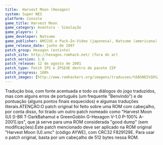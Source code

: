 ```yaml
---
title:  Harvest Moon (Hexagon)
system: Super NES
platform: Console
game_title: Harvest Moon
game_category: Aventura - Simulação
game_players: 1
game_developer: Natsume
game_publisher: AMCCUS e Pack-In-Video (japonesa), Natsume (americana)
game_release_date: junho de 1997
patch_group: Hexagon (extinto)
patch_site: http://hexagon.romhack.net/ (fora do ar)
patch_version: 1.0
patch_release: 12 de agosto de 2001
patch_type: Patch IPS e IPSEXE dentro de pacote ZIP
patch_progress: 100%
patch_images: [http://www.romhackers.org/imagens/traducoes/%5BSNES%5D%20Harvest%20Moon%20-%20BR%20Translations%20e%20Hexagon%20-%201.png,http://www.romhackers.org/imagens/traducoes/%5BSNES%5D%20Harvest%20Moon%20-%20Hexagon%20-%202.png,http://www.romhackers.org/imagens/traducoes/%5BSNES%5D%20Harvest%20Moon%20-%20Hexagon%20-%203.png]
---
```

Tradução boa, com fonte acentuada e todo os diálogos do jogo traduzidos, mas com alguns erros de português (um frequente "Benvindo") e de pontuação (alguns pontos finais esquecidos) e algumas traduções literais.ATENÇÃO:O patch original foi feito sobre uma ROM com cabeçalho, por conta disso, foi tirado um outro patch nomeado como "Harvest Moon (U) [I-BR T-DarkBahamut e GreenGoblin G-Hexagon V-1.0 P-100% A-2001].ips", que já serve para uma ROM considerada "good dump" (sem modificações).Este patch mencionado deve ser aplicado na ROM original "Harvest Moon (U).smc" (código AYWE), com CRC32 F829129E. Para usar o patch original, basta por um cabeçalho de 512 bytes nessa ROM.
